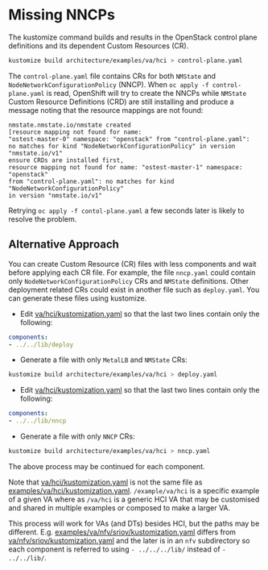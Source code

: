 # Missing NNCPs

The kustomize command builds and results in the OpenStack control plane definitions and its
dependent Custom Resources (CR).
```bash
kustomize build architecture/examples/va/hci > control-plane.yaml
```
The `control-plane.yaml` file contains CRs for both `NMState` and
`NodeNetworkConfigurationPolicy` (NNCP). When  `oc apply -f control-plane.yaml` is read, OpenShift will try to create the NNCPs while `NMState`
Custom Resource Definitions (CRD) are still installing and produce a message noting that the resource mappings are not found:
```
nmstate.nmstate.io/nmstate created
[resource mapping not found for name:
"ostest-master-0" namespace: "openstack" from "control-plane.yaml":
no matches for kind "NodeNetworkConfigurationPolicy" in version "nmstate.io/v1"
ensure CRDs are installed first,
resource mapping not found for name: "ostest-master-1" namespace: "openstack"
from "control-plane.yaml": no matches for kind "NodeNetworkConfigurationPolicy"
in version "nmstate.io/v1"
```
Retrying `oc apply -f contol-plane.yaml` a few seconds later is likely to
resolve the problem.

## Alternative Approach

You can create Custom Resource (CR) files with less components and wait
before applying each CR file. For example, the file `nncp.yaml` could contain
only `NodeNetworkConfigurationPolicy` CRs and `NMState` definitions. Other
deployment related CRs could exist in another file such as
`deploy.yaml`. You can generate these files using kustomize.

- Edit
[va/hci/kustomization.yaml](https://github.com/openstack-k8s-operators/architecture/blob/main/va/hci/kustomization.yaml)
so that the last two lines contain only the following:
```yaml
components:
- ../../lib/deploy
```
- Generate a file with only `MetalLB` and `NMState` CRs:
```bash
kustomize build architecture/examples/va/hci > deploy.yaml
```
- Edit
[va/hci/kustomization.yaml](https://github.com/openstack-k8s-operators/architecture/blob/main/va/hci/kustomization.yaml)
so that the last two lines contain only the following:
```yaml
components:
- ../../lib/nncp
```
- Generate a file with only `NNCP` CRs:
```bash
kustomize build architecture/examples/va/hci > nncp.yaml
```
The above process may be continued for each component.

Note that [va/hci/kustomization.yaml](https://github.com/openstack-k8s-operators/architecture/blob/main/va/hci/kustomization.yaml)
is not the same file as
[examples/va/hci/kustomization.yaml](https://github.com/openstack-k8s-operators/architecture/blob/main/examples/va/hci/kustomization.yaml).
`/example/va/hci` is a specific example of a given VA where as
`/va/hci` is a generic HCI VA that may be customised and shared in
multiple examples or composed to make a larger VA.

This process will work for VAs (and DTs) besides HCI, but the paths
may be different. E.g.
[examples/va/nfv/sriov/kustomization.yaml](https://github.com/openstack-k8s-operators/architecture/blob/main/examples/va/nfv/sriov/kustomization.yaml)
differs from
[va/nfv/sriov/kustomization.yaml](https://github.com/openstack-k8s-operators/architecture/blob/main/va/nfv/sriov/kustomization.yaml)
and the later is in an `nfv` subdirectory
so each component is referred to using
`- ../../../lib/` instead of `- ../../lib/`.
